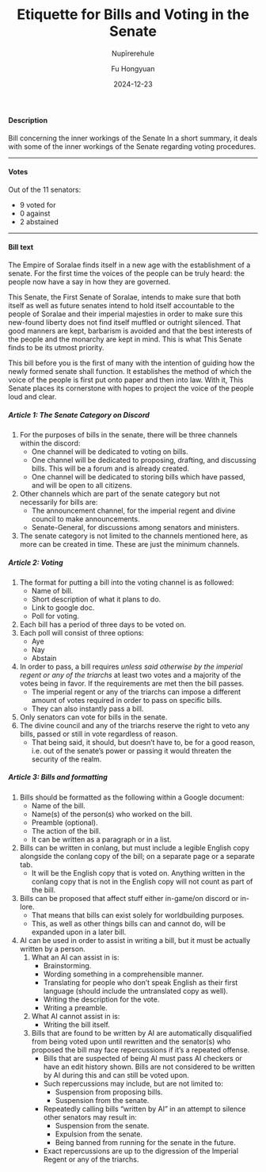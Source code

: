 ﻿---
title: "Etiquette for Bills and Voting in the Senate"

date: 2024-12-23
lastmod: 2024-12-23
draft: false
tags:
    [
    "Senate bill", "Imperial Senate", "Senate laws"
    ]
subtags:
    [
    "First Senate"
    ]
author: ["Nupīrerehule", "Fu Hongyuan"]
description: "How votes happen"
summary: "The bill deals with some of the inner workings of the Senate regarding voting procedures"
url: /bills/bill-3/
cover:
    alt: "How votes happen"
    relative: false
editPost:
    URL: "https://ljukkti.github.io/sorali-codex/tags/imperial-senate/" 
    Text: "senate url text"
showToc: false
disableAnchoredHeadings: false

---

#### Description
Bill concerning the inner workings of the Senate
In a short summary, it deals with some of the inner workings of the Senate regarding voting procedures.

---

<!-- #### Summary
This bill defines the place and purpose of the Senate with Soralae.
Article 1 focuses on it's place in government; that it's bellow the divine council and the triarchs, above the ministries, and that it's responsible for internal affairs.
Article 2 defines that bills can affect both citizens and the ministries, and how ministry-related bills affect them.
Article 3 defines how the divine council, the imperial regent, and the triarchs can change the Senate.
And article 4 gives a slight amendment/clarification of how bills can be written, though doesn't change how the "Etiquette for Bills and Voting in the Senate" works. -->


#### Votes
Out of the 11 senators:
+ 9 voted for
+ 0 against
+ 2 abstained

---

#### Bill text

The Empire of Soralae finds itself in a new age with the establishment of a senate. For the first time the voices of the people can be truly heard: the people now have a say in how they are governed. 

This Senate, the First Senate of Soralae, intends to make sure that both itself as well as future senates intend to hold itself accountable to the people of Soralae and their imperial majesties in order to make sure this new-found liberty does not find itself muffled or outright silenced. That good manners are kept, barbarism is avoided and that the best interests of the people and the monarchy are kept in mind. This is what This Senate finds to be its utmost priority.

This bill before you is the first of many with the intention of guiding how the newly formed senate shall function. It establishes the method of which the voice of the people is first put onto paper and then into law. With it, This Senate places its cornerstone with hopes to project the voice of the people loud and clear.
##### Article 1: The Senate Category on Discord
1. For the purposes of bills in the senate, there will be three channels within the discord:
    + One channel will be dedicated to voting on bills.
    + One channel will be dedicated to proposing, drafting, and discussing bills. This will be a forum and is already created.
    + One channel will be dedicated to storing bills which have passed, and will be open to all citizens.
2. Other channels which are part of the senate category but not necessarily for bills are:
    + The announcement channel, for the imperial regent and divine council to make announcements.
    + Senate-General, for discussions among senators and ministers.
3. The senate category is not limited to the channels mentioned here, as more can be created in time. These are just the minimum channels.

##### Article 2: Voting
1. The format for putting a bill into the voting channel is as followed:
    + Name of bill.
    + Short description of what it plans to do.
    + Link to google doc.
    + Poll for voting.
2. Each bill has a period of three days to be voted on.
3. Each poll will consist of three options:
    + Aye
    + Nay
    + Abstain
4. In order to pass, a bill requires *unless said otherwise by the imperial regent or any of the triarchs* at least two votes and a majority of the votes being in favor. If the requirements are met then the bill passes.
    + The imperial regent or any of the triarchs can impose a different amount of votes required in order to pass on specific bills.
    + They can also instantly pass a bill.
5. Only senators can vote for bills in the senate.
6. The divine council and any of the triarchs reserve the right to veto any bills, passed or still in vote regardless of reason.
    + That being said, it should, but doesn’t have to, be for a good reason, i.e. out of the senate’s power or passing it would threaten the security of the realm.

##### Article 3: Bills and formatting
1. Bills should be formatted as the following within a Google document:
    + Name of the bill.
    + Name(s) of the person(s) who worked on the bill.
    + Preamble (optional).
    + The action of the bill.
    + It can be written as a paragraph or in a list.
2. Bills can be written in conlang, but must include a legible English copy alongside the conlang copy of the bill; on a separate page or a separate tab.
    + It will be the English copy that is voted on. Anything written in the conlang copy that is not in the English copy will not count as part of the bill.
3. Bills can be proposed that affect stuff either in-game/on discord or in-lore.
    + That means that bills can exist solely for worldbuilding purposes.
    + This, as well as other things bills can and cannot do, will be expanded upon in a later bill.
4. AI can be used in order to assist in writing a bill, but it must be actually written by a person.
    1. What an AI can assist in is:
        + Brainstorming.
        + Wording something in a comprehensible manner.
        + Translating for people who don’t speak English as their first language (should include the untranslated copy as well).
        + Writing the description for the vote.
        + Writing a preamble.
    2. What AI cannot assist in is:
        + Writing the bill itself.
    3. Bills that are found to be written by AI are automatically disqualified from being voted upon until rewritten and the senator(s) who proposed the bill may face repercussions if it’s a repeated offense.
        + Bills that are suspected of being AI must pass AI checkers or have an edit history shown. Bills are not considered to be written by AI during this and can still be voted upon. 
        + Such repercussions may include, but are not limited to:
            + Suspension from proposing bills.
            + Suspension from the senate.
        + Repeatedly calling bills “written by AI” in an attempt to silence other senators may result in:
            + Suspension from the senate.
            + Expulsion from the senate.
            + Being banned from running for the senate in the future.
        + Exact repercussions are up to the digression of the Imperial Regent or any of the triarchs.
